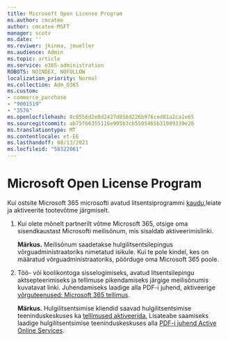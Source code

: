 ```yaml
---
title: Microsoft Open License Program
ms.author: cmcatee
author: cmcatee-MSFT
manager: scotv
ms.date: ''
ms.reviwer: jkinma, jmueller
ms.audience: Admin
ms.topic: article
ms.service: o365-administration
ROBOTS: NOINDEX, NOFOLLOW
localization_priority: Normal
ms.collection: Adm_O365
ms.custom:
- commerce_purchase
- "9001519"
- "3576"
ms.openlocfilehash: 8c0556d2e0d2427d856d226b976ced81a2ca1e65
ms.sourcegitcommit: ab75f66355116e995b3cb5505465b31989339e28
ms.translationtype: MT
ms.contentlocale: et-EE
ms.lasthandoff: 08/13/2021
ms.locfileid: "58322061"
---
```

# <a name="microsoft-open-license-program"></a>Microsoft Open License Program

Kui ostsite Microsoft 365 microsofti avatud litsentsiprogrammi [kaudu,](https://go.microsoft.com/fwlink/p/?LinkID=613298)leiate ja aktiveerite tootevõtme järgmiselt.

1. Kui olete mõnelt partnerilt võtme Microsoft 365, otsige oma sisendkaustast Microsofti meilisõnum, mis sisaldab aktiveerimislinki.

    **Märkus.** Meilisõnum saadetakse hulgilitsentsilepingus võrguadministraatoriks nimetatud isikule. Kui te pole kindel, kes on määratud võrguadministraatoriks, pöörduge oma Microsoft 365 poole.
1. Töö- või koolikontoga sisselogimiseks, avatud litsentsilepingu aktsepteerimiseks ja tellimuse pikendamiseks järgige meilisõnumis kuvatavat linki. Juhendamiseks laadige alla PDF-i juhend, aktiveerige [võrguteenused: Microsoft 365 tellimus](https://go.microsoft.com/fwlink/p/?LinkId=618100).

    **Märkus.** Hulgilitsentsimise kliendid saavad hulgilitsentsimise teeninduskeskuses ka [tellimused aktiveerida.](https://go.microsoft.com/fwlink/p/?LinkID=282016) Lisateabe saamiseks laadige hulgilitsentsimise teeninduskeskuses alla [PDF-i juhend Active Online Services](https://go.microsoft.com/fwlink/p/?LinkId=618096).